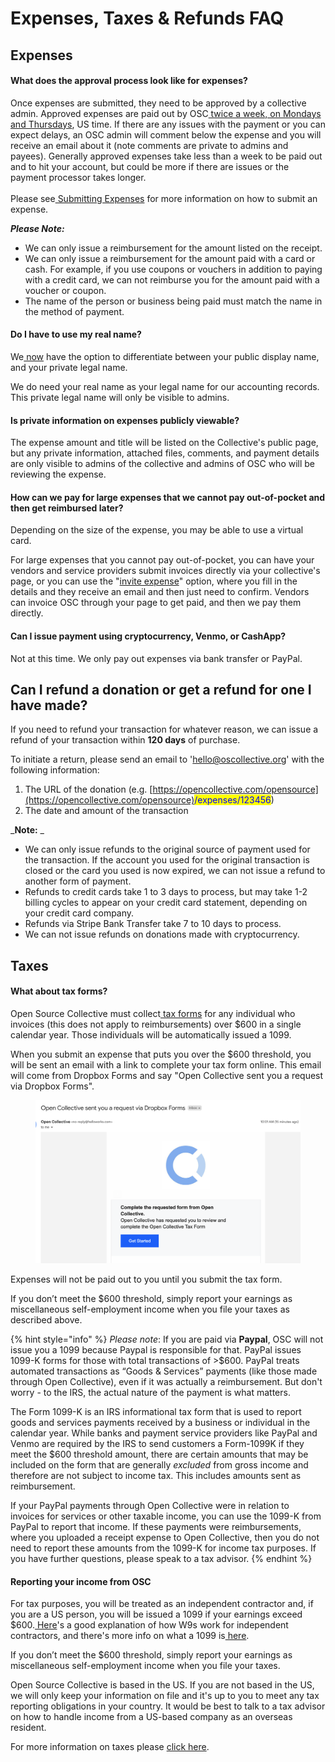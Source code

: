 # Expenses, Taxes & Refunds FAQ

## Expenses

#### What does the approval process look like for expenses?

Once expenses are submitted, they need to be approved by a collective admin. Approved expenses are paid out by OSC[ twice a week, on Mondays and Thursdays](https://docs.opencollective.foundation/how-it-works/basics#submitting-expenses), US time. If there are any issues with the payment or you can expect delays, an OSC admin will comment below the expense and you will receive an email about it (note comments are private to admins and payees). Generally approved expenses take less than a week to be paid out and to hit your account, but could be more if there are issues or the payment processor takes longer.\
\
Please see[ Submitting Expenses](https://docs.opencollective.com/help/expenses-and-getting-paid/submitting-expenses) for more information on how to submit an expense.&#x20;

_**Please Note:**_

* We can only issue a reimbursement for the amount listed on the receipt.
* We can only issue a reimbursement for the amount paid with a card or cash. For example, if you use coupons or vouchers in addition to paying with a credit card, we can not reimburse you for the amount paid with a voucher or coupon.
* The name of the person or business being paid must match the name in the method of payment.&#x20;

#### Do I have to use my real name?

We[ now](https://opencollective.com/opencollective/updates/new-legal-and-display-name-settings) have the option to differentiate between your public display name, and your private legal name.

We do need your real name as your legal name for our accounting records. This private legal name will only be visible to admins.

#### **Is private information on expenses publicly viewable?**

The expense amount and title will be listed on the Collective's public page, but any private information, attached files, comments, and payment details are only visible to admins of the collective and admins of OSC who will be reviewing the expense.&#x20;

#### How can we pay for large expenses that we cannot pay out-of-pocket and then get reimbursed later?

Depending on the size of the expense, you may be able to use a virtual card.

For large expenses that you cannot pay out-of-pocket, you can have your vendors and service providers submit invoices directly via your collective's page, or you can use the "[invite expense](https://docs.opencollective.com/help/expenses-and-getting-paid/submitting-expenses#inviting-a-third-party-to-submit-an-expense)" option, where you fill in the details and they receive an email and then just need to confirm. Vendors can invoice OSC through your page to get paid, and then we pay them directly.

#### Can I issue payment using cryptocurrency, Venmo, or CashApp?

Not at this time. We only pay out expenses via bank transfer or PayPal.&#x20;

## Can I refund a donation or get a refund for one I have made?

If you need to refund your transaction for whatever reason, we can issue a refund of your transaction within **120 days** of purchase.&#x20;

To initiate a return, please send an email to '[hello@oscollective.org](mailto:hello@oscollective.org)' with the following information:

1. The URL of the donation (e.g. [https://opencollective.com/opensource](https://opencollective.com/opensource)<mark style="color:blue;">/expenses/123456</mark>)
2. The date and amount of the transaction

_**Note:** _&#x20;

* We can only issue refunds to the original source of payment used for the transaction. If the account you used for the original transaction is closed or the card you used is now expired, we can not issue a refund to another form of payment.
* Refunds to credit cards take 1 to 3 days to process, but may take 1-2 billing cycles to appear on your credit card statement, depending on your credit card company.&#x20;
* Refunds via Stripe Bank Transfer take 7 to 10 days to process.
* We can not issue refunds on donations made with cryptocurrency.

## Taxes

#### What about tax forms?

Open Source Collective must collect[ tax forms](https://docs.opencollective.com/help/expenses-and-getting-paid/tax-information#info-for-expense-submitters-getting-paid) for any individual who invoices (this does not apply to reimbursements) over $600 in a single calendar year. Those individuals will be automatically issued a 1099.

When you submit an expense that puts you over the $600 threshold, you will be sent an email with a link to complete your tax form online. This email will come from Dropbox Forms and say "Open Collective sent you a request via Dropbox Forms".

<figure><img src="../.gitbook/assets/Screen Shot 2022-11-04 at 10.16.51 AM (1).png" alt=""><figcaption></figcaption></figure>

Expenses will not be paid out to you until you submit the tax form.

If you don’t meet the $600 threshold, simply report your earnings as miscellaneous self-employment income when you file your taxes as described above.

{% hint style="info" %}
_Please note_: If you are paid via **Paypal**, OSC will not issue you a 1099 because Paypal is responsible for that. PayPal issues 1099-K forms for those with total transactions of >$600. PayPal treats automated transactions as “Goods & Services” payments (like those made through Open Collective), even if it was actually a reimbursement. But don't worry - to the IRS, the actual nature of the payment is what matters.

The Form 1099-K is an IRS informational tax form that is used to report goods and services payments received by a business or individual in the calendar year. While banks and payment service providers like PayPal and Venmo are required by the IRS to send customers a Form-1099K if they meet the $600 threshold amount, there are certain amounts that may be included on the form that are generally _excluded_ from gross income and therefore are not subject to income tax. This includes amounts sent as reimbursement.

If your PayPal payments through Open Collective were in relation to invoices for services or other taxable income, you can use the 1099-K from PayPal to report that income. If these payments were reimbursements, where you uploaded a receipt expense to Open Collective, then you do not need to report these amounts from the 1099-K for income tax purposes. If you have further questions, please speak to a tax advisor.
{% endhint %}

#### Reporting your income from OSC

For tax purposes, you will be treated as an independent contractor and, if you are a US person, you will be issued a 1099 if your earnings exceed $600.[ Here](https://turbotax.intuit.com/tax-tools/tax-tips/Self-Employment-Taxes/Filing-IRS-Form-W-9/INF19741.html)'s a good explanation of how W9s work for independent contractors, and there's more info on what a 1099 is[ here](https://turbotax.intuit.com/tax-tools/tax-tips/Self-Employment-Taxes/What-is-an-IRS-1099-Form-/INF14810.html).

If you don’t meet the $600 threshold, simply report your earnings as miscellaneous self-employment income when you file your taxes.

Open Source Collective is based in the US. If you are not based in the US, we will only keep your information on file and it's up to you to meet any tax reporting obligations in your country. It would be best to talk to a tax advisor on how to handle income from a US-based company as an overseas resident.&#x20;

For more information on taxes please [click here](https://docs.opencollective.com/help/expenses-and-getting-paid/tax-information#info-for-expense-submitters-getting-paid).&#x20;

